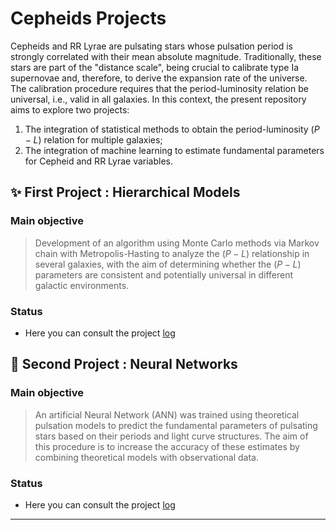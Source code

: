 # Cepheids Projects
Cepheids and RR Lyrae are pulsating stars whose pulsation period is strongly correlated with their mean absolute magnitude. Traditionally, these stars are part of the "distance scale", being crucial to calibrate type Ia supernovae and, therefore, to derive the expansion rate of the universe. The calibration procedure requires that the period-luminosity relation be universal, i.e., valid in all galaxies. In this context, the present repository aims to explore two projects:

1. The integration of statistical methods to obtain the period-luminosity $(P-L)$ relation for multiple galaxies;
2. The integration of machine learning to estimate fundamental parameters for Cepheid and RR Lyrae variables.

## ✨ First Project : Hierarchical Models
### Main objective
> Development of an algorithm using Monte Carlo methods via Markov chain with Metropolis-Hasting to analyze the $(P-L)$ relationship in several galaxies, with the aim of determining whether the $(P-L)$ parameters are consistent and potentially universal in different galactic environments.

### Status
- Here you can consult the project [log](https://github.com/GabrielWendell/Cepheids_Projects/blob/main/Project_1/Log.md)

## 🎇 Second Project : Neural Networks
### Main objective 
> An artificial Neural Network (ANN) was trained using theoretical pulsation models to predict the fundamental parameters of pulsating stars based on their periods and light curve structures. The aim of this procedure is to increase the accuracy of these estimates by combining theoretical models with observational data.

### Status
- Here you can consult the project [log]()

---
